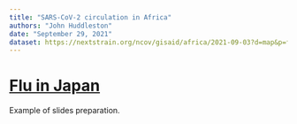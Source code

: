 ```yaml
---
title: "SARS-CoV-2 circulation in Africa"
authors: "John Huddleston"
date: "September 29, 2021"
dataset: https://nextstrain.org/ncov/gisaid/africa/2021-09-03?d=map&p=full
---
```


# [Flu in Japan](https://nextstrain.org/flu/seasonal/h3n2/ha/2y?f_country=Japan)

Example of slides preparation.
